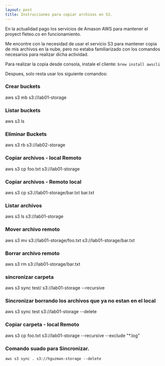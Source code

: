 ```yaml
---
layout: post
title: Instrucciones para copiar archivos en S3.
---
```


En la actualidad pago los servicios de Amason AWS para mantener el proyect fleteo.co en funcionamiento.

Me encontre con la necesidad de usar el servicio S3 para mantener copia de mis archivos en la nube, pero no estaba familiarizado con los comandos necesarios para realizar dicha actividad.

Para realizar la copia desde consola, instale el cliente:
`brew install awscli`

Despues, solo resta usar los siguiente comandos:

### Crear buckets
aws s3 mb s3://lab01-storage
### Listar buckets
aws s3 ls
### Eliminar Buckets
aws s3 rb s3://lab02-storage
### Copiar archivos - local Remoto
aws s3 cp foo.txt  s3://lab01-storage
### Copiar archivos - Remoto local
aws s3 cp s3://lab01-storage/bar.txt bar.txt
### Listar archivos
aws s3 ls s3://lab01-storage
### Mover archivo remoto
aws s3 mv s3://lab01-storage/foo.txt s3://lab01-storage/bar.txt
### Borrar archivo remoto
aws s3 rm s3://lab01-storage/bar.txt
### sincronizar carpeta
aws s3 sync test/ s3://lab01-storage --recursive
### Sincronizar borrando los archivos que ya no estan en el local
aws s3 sync test s3://lab01-storage --delete
### Copiar carpeta - local Remoto
aws s3 cp foo.txt  s3://lab01-storage --recursive --exclude "*.log"

### Comando suado para Sincronizar.
`aws s3 sync . s3://hguzman-storage --delete`
